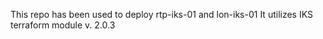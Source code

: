 This repo has been used to deploy rtp-iks-01 and lon-iks-01
It utilizes IKS terraform module v. 2.0.3
